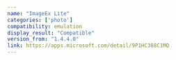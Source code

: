 ```yaml
---
name: "ImageEx Lite"
categories: ['photo']
compatibility: emulation
display_result: "Compatible"
version_from: "1.4.4.0"
link: https://apps.microsoft.com/detail/9P1HC388C1MQ
---
```


